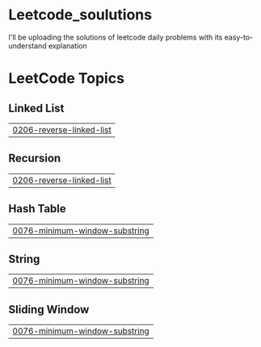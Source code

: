 # Leetcode_soulutions
I'll be uploading the solutions of leetcode daily problems with its easy-to-understand explanation

<!---LeetCode Topics Start-->
# LeetCode Topics
## Linked List
|  |
| ------- |
| [0206-reverse-linked-list](https://github.com/iamshreyashh/Leetcode_solutions/tree/master/0206-reverse-linked-list) |
## Recursion
|  |
| ------- |
| [0206-reverse-linked-list](https://github.com/iamshreyashh/Leetcode_solutions/tree/master/0206-reverse-linked-list) |
## Hash Table
|  |
| ------- |
| [0076-minimum-window-substring](https://github.com/iamshreyashh/Leetcode_solutions/tree/master/0076-minimum-window-substring) |
## String
|  |
| ------- |
| [0076-minimum-window-substring](https://github.com/iamshreyashh/Leetcode_solutions/tree/master/0076-minimum-window-substring) |
## Sliding Window
|  |
| ------- |
| [0076-minimum-window-substring](https://github.com/iamshreyashh/Leetcode_solutions/tree/master/0076-minimum-window-substring) |
<!---LeetCode Topics End-->